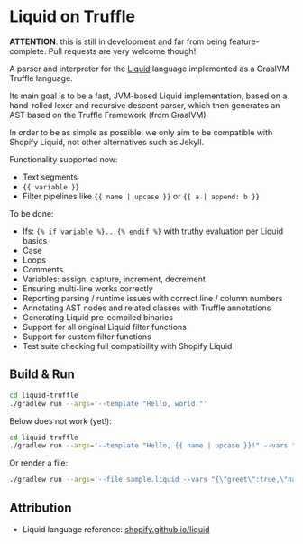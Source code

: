 # Liquid on Truffle

**ATTENTION**: this is still in development and far from being feature-complete. Pull requests are very welcome 
though!

A parser and interpreter for the [Liquid](https://shopify.github.io/liquid/) language implemented as a GraalVM Truffle language.

Its main goal is to be a fast, JVM-based Liquid implementation, based on a hand-rolled lexer and recursive descent 
parser, which then generates an AST based on the Truffle Framework (from GraalVM).

In order to be as simple as possible, we only aim to be compatible with Shopify Liquid, not
other alternatives such as Jekyll.

Functionality supported now:
- Text segments
- `{{ variable }}` 
- Filter pipelines like `{{ name | upcase }}` or `{{ a | append: b }}`

To be done:
- Ifs: `{% if variable %}...{% endif %}` with truthy evaluation per Liquid basics
- Case
- Loops
- Comments
- Variables: assign, capture, increment, decrement
- Ensuring multi-line works correctly
- Reporting parsing / runtime issues with correct line / column numbers
- Annotating AST nodes and related classes with Truffle annotations
- Generating Liquid pre-compiled binaries
- Support for all original Liquid filter functions
- Support for custom filter functions
- Test suite checking full compatibility with Shopify Liquid

## Build & Run

```bash
cd liquid-truffle
./gradlew run --args='--template "Hello, world!"'
```

Below does not work (yet!):
```bash
cd liquid-truffle
./gradlew run --args='--template "Hello, {{ name | upcase }}!" --vars "{\"name\":\"world\"}"'
```

Or render a file:

```bash
./gradlew run --args='--file sample.liquid --vars "{\"greet\":true,\"name\":\"world\"}"'
```

## Attribution
- Liquid language reference: [shopify.github.io/liquid](https://shopify.github.io/liquid/)
